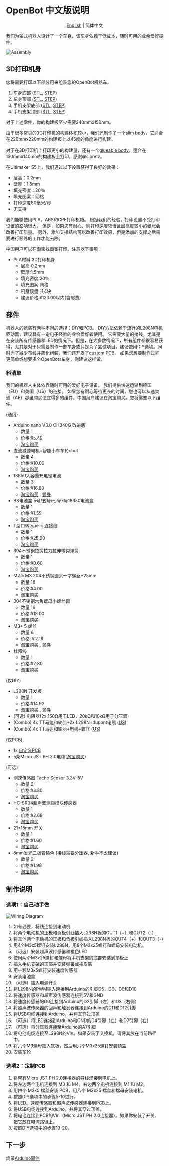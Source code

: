 # OpenBot 中文版说明

<p align="center">
  <a href="README.md">English</a> |
  <span>简体中文</span>
</p>

我们为轮式机器人设计了一个车身，该车身依赖于低成本，随时可用的业余爱好硬件。

![Assembly](../../docs/images/assembly.gif)

## 3D打印机身

您将需要打印以下部分用来组装您的OpenBot机器车。

1) 车身底部 ([STL](cad/body_bottom.stl), [STEP](cad/body_bottom.step))
2) 车身顶部 ([STL](cad/body_top.stl), [STEP](cad/body_top.step))
3) 手机支架底部 ([STL](cad/phone_mount_bottom.stl), [STEP](cad/phone_mount_bottom.step))
4) 手机支架顶部 ([STL](cad/phone_mount_top.stl), [STEP](cad/phone_mount_top.step))

对于上述零件，你的构建板至少需要240mmx150mm。

由于很多常见的3D打印机的构建体积较小，我们还制作了一个[slim body](cad/slim_body/README_CN.md)，它适合在220mmx220mm的构建板上以45度的角度进行构建。

对于在3D打印机上打印更小的构建量，还有一个[glueable body](cad/glue_body/README_CN.md)，适合在150mmx140mm的构建板上打印。感谢@sloretz。

在Ultimaker S5上，我们通过以下设置获得了良好的效果：

- 层高：0.2mm
- 壁厚：1.5mm
- 填充密度：20％
- 填充图案：网格
- 打印速度80毫米/秒
- 无支持

我们能够使用PLA，ABS和CPE打印机箱。 根据我们的经验，打印设置不受打印设置的影响很大。 但是，如果您有耐心，则打印速度较慢且层高度较小的纸张会改善打印质量。 另外，添加支撑结构可以改善打印效果，但是添加的支撑之后需要进行额外的工作才能去除。

中国用户可以在淘宝找商家打印。注意以下事项：

- PLA材料 3D打印机身
  - 层高:0.2mm
  - 壁厚:1.5mm
  - 填充密度:20％
  - 填充图案:网格
  - 机身数量 共4块
  - 建议价格:¥120.00以内(含邮费)

## 部件

机器人的组装有两种不同的选择：DIY和PCB。 DIY方法依赖于流行的L298N电机驱动器，建议具有一定电子经验的业余爱好者使用。 它需要大量的接线，尤其是在安装所有传感器和LED的情况下。但是，在大多数情况下，所有组件都很容易获得，尤其是对于只需要制作一部车身或只是为了尝试项目，建议使用DIY选项。同时为了减少布线并简化组装，我们还开发了[custom PCB](pcb)。 如果您想要制作过程更简单或想要多个OpenBots车身，则建议这样做。

### 料清单

我们的机器人主体依靠随时可用的爱好电子设备。 我们提供快速运输到德国（EU）和美国（US）的链接。 如果您有耐心等待更长的时间，您也可以从速卖通（AE）那里购买便宜得多的组件。中国用户建议在淘宝购买。您将需要以下组件。

(通用)

- Arduino nano V3.0 CH340G 改进版
  - 数量 1
  - 价格:¥5.49
  - [淘宝购买](https://s.click.taobao.com/iI1K4xu)
- 直流减速电机+智能小车车轮cbot 
  - 数量 4
  - 价格:¥10.00
  - [淘宝购买](https://s.click.taobao.com/GA955xu)
- 18650大容量充电锂电池
  - 数量 3
  - 价格:¥16.80
  - [淘宝购买](https://s.click.taobao.com/5jj45xu) , [领券](https://s.click.taobao.com/ww855xu)
- BS电池盒 5号/五号/七号7号18650电池盒 
  - 数量 1
  - 价格:¥1.59
  - [淘宝购买](https://s.click.taobao.com/tzcJ4xu)
- T型口转type-c 连接线
  - 数量 1
  - 价格:¥25.00
  - [淘宝购买](https://s.click.taobao.com/FKmZVvu)
- 304不锈钢拉簧拉力拉伸带钩弹簧 
  - 数量 1
  - 价格:¥0.60
  - [淘宝购买](https://s.click.taobao.com/nj1Kzwu)
- M2.5 M3 304不锈钢圆头一字螺丝*25mm
  - 数量 16
  - 价格:¥4.00
  - [淘宝购买](https://s.click.taobao.com/GGF45xu)
- 304不锈钢六角螺母小螺丝帽
  - 数量 16
  - 价格:¥18.00
  - [淘宝购买](https://s.click.taobao.com/3roD0xu)
- M3* 5 螺丝
  - 数量 6
  - 价格:￥2.18
  - [淘宝购买](https://s.click.taobao.com/WHO55xu) , [领券](https://s.click.taobao.com/6Np45xu)
- 杜邦线
  - 数量 1
  - 价格:¥2.80
  - [淘宝购买](https://s.click.taobao.com/nfSJ4xu)

(仅DIY)

- L298N 开发板
  - 数量 1
  - 价格:¥14.92
  - [淘宝购买](https://s.click.taobao.com/pyt45xu) , [领券](https://s.click.taobao.com/C1nJ4xu)
- (可选) 电阻器(2x 150<span>&#8486;</span>用于LED，20k<span>&#8486;</span>和10k<span>&#8486;</span>用于分压器)
- (Combo) 4x TT马达和轮胎+2x L298N+dupont电缆 ([US](https://www.amazon.com/dp/B07ZT619TD))
- (Combo) 4x TT马达和轮胎+电线+螺丝 ([US](https://www.amazon.com/dp/B07DRGTCTP))

(仅PCB)

- 1x [自定义PCB](pcb)
- 5条Micro JST PH 2.0电缆([淘宝购买](https://s.click.taobao.com/HYyOTvu))

(可选)

- 测速传感器 Tacho Sensor 3.3V-5V
  - 数量 2
  - 价格:¥3.80
  - [淘宝购买](https://s.click.taobao.com/jMA45xu)
- HC-SR04超声波测距模块传感器
  - 数量 1
  - 价格:¥2.69
  - [淘宝购买](https://s.click.taobao.com/q5545xu)
- 21*15mm 开关
  - 数量 1  
  - 价格:¥1.60
  - [淘宝购买](https://m.tb.cn/h.VzbvV36)
- 5mm发光二极管橘色 (接线需要分压器, 新手不太建议)
  - 数量 2
  - 价格:¥1.98
  - [淘宝购买](https://s.click.taobao.com/rjXJ4xu)

## 制作说明

### 选项1：自己动手做

![Wiring Diagram](../../docs/images/wiring_diagram.png)

1. 如有必要，将线连接到电动机
2. 将两个电动机的正极和负极引线插入L298N板的OUT1（+）和OUT2（-）
3. 将其他两个电动机的正极和负极引线插入L298N板的OUT4（+）和OUT3（-）
4. 用4个M3x5螺钉安装L298N，用8个M3x25螺钉和螺母安装电动机。
5. （可选）安装超声波传感器和橙色LED
6. 使用两个M3x25螺钉和螺母将手机支架的底部安装到顶板上
7. 插入手机支架的顶部并安装弹簧或橡皮筋
8. 用一颗M3x5螺钉安装速度传感器
9. 安装电池盒
10. （可选）插入电源开关
11. 将L298N的PWM输入连接到Arduino的引脚D5，D6，D9和D10
12. 将速度传感器和超声波传感器连接到5V和GND
13. 将速度传感器的D0连接到Arduino的D2引脚（左）和D3（右侧）
14. 将超声波传感器的回声和触发器连接到Arduino的D11和D12引脚
15. 将USB电缆连接到Arduino，并将其穿过顶盖
16. （可选）将LED连接到Arduino和GND的D4引脚（左）和D7引脚（右）
17. （可选）将分压器连接至Arduino的A7引脚
18. 将电池电缆连接至L298N的Vin。如果安装了交换机，请将其放在当前路径中。
19. 将六个M3螺母插入底板，然后用六个M3x25螺钉安装顶盖
20. 安装车轮

### 选项2：定制PCB

1. 将带有Micro JST PH 2.0连接器的导线焊接到电机上。
2. 将左边两个电机连接到 M3 和 M4，右边两个电机连接到 M1 和 M2。
3. 用四个 M3x5 螺丝安装 PCB，用八个 M3x25 螺丝和螺母安装电机。
4. 按照DIY选项中的步骤5-10进行。
5. 将LED、速度传感器和超声波传感器连接到PCB上。
6. 将USB电缆连接到Arduino，并将其穿过顶盖。
7. 将电池连接到PCB的Vin（Micro JST PH 2.0连接器）。如果你安装了开关，把它放在电流路径上。
8. 按照DIY选项中的步骤19-20。

## 下一步

烧录[Arduino固件](../../firmware/README_CN.md)

